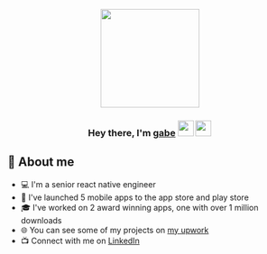<p align="center">
  <a href="#"><img width="175px" height="auto" src="https://img.seadn.io/files/68a331652d4986e1ce5428fc2db6f66a.png?fit=max&w=600" /></a>
</p>
<h3 align="center">Hey there, I'm <a href="https://twitter.com/daboigbae">gabe</a> <img src="https://media.giphy.com/media/hvRJCLFzcasrR4ia7z/giphy.gif" width="28"> <img src="https://emojis.slackmojis.com/emojis/images/1531849430/4246/blob-sunglasses.gif?1531849430" width="28"/></h3>

## 📖 About me

* 💻 I'm a senior react native engineer
* 📱 I've launched 5 mobile apps to the app store and play store
* 🎓 I've worked on 2 award winning apps, one with over 1 million downloads
* 🌐 You can see some of my projects on [my upwork](https://www.upwork.com/freelancers/~015773f64f7207d879)
* 📺 Connect with me on [LinkedIn](https://www.linkedin.com/in/gabriel-higareda-70971259/)
